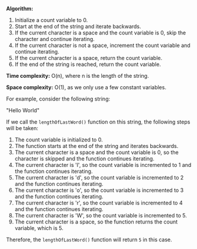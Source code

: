 **Algorithm:**

1. Initialize a count variable to 0.
2. Start at the end of the string and iterate backwards.
3. If the current character is a space and the count variable is 0, skip the character and continue iterating.
4. If the current character is not a space, increment the count variable and continue iterating.
5. If the current character is a space, return the count variable.
6. If the end of the string is reached, return the count variable.

**Time complexity:** O(n), where n is the length of the string.

**Space complexity:** O(1), as we only use a few constant variables.

For example, consider the following string:

"Hello World"

If we call the `lengthOfLastWord()` function on this string, the following steps will be taken:

1. The count variable is initialized to 0.
2. The function starts at the end of the string and iterates backwards.
3. The current character is a space and the count variable is 0, so the character is skipped and the function continues iterating.
4. The current character is 'l', so the count variable is incremented to 1 and the function continues iterating.
5. The current character is 'd', so the count variable is incremented to 2 and the function continues iterating.
6. The current character is 'o', so the count variable is incremented to 3 and the function continues iterating.
7. The current character is 'r', so the count variable is incremented to 4 and the function continues iterating.
8. The current character is 'W', so the count variable is incremented to 5.
9. The current character is a space, so the function returns the count variable, which is 5.

Therefore, the `lengthOfLastWord()` function will return `5` in this case.